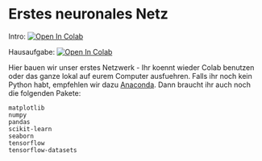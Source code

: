 # Erstes neuronales Netz
Intro: [![Open In Colab](https://colab.research.google.com/assets/colab-badge.svg)](https://colab.research.google.com/github/DSA-Kurs11-2021/Erstes_Neuronales_Netz/blob/main/Entwicklung_eines_ML_Models_Anfang_bis_Ende.ipynb)

Hausaufgabe: [![Open In Colab](https://colab.research.google.com/assets/colab-badge.svg)](https://colab.research.google.com/github/DSA-Kurs11-2021/Erstes_Neuronales_Netz/blob/main/Entwicklung_eins_ML_Models_Anfang_bis_Ende_Hausaufgabe.ipynb)

Hier bauen wir unser erstes Netzwerk - Ihr koennt wieder Colab benutzen oder das ganze lokal auf eurem Computer ausfuehren. Falls ihr noch kein Python habt, empfehlen wir dazu [Anaconda](https://www.anaconda.com/products/individual). Dann braucht ihr auch noch die folgenden Pakete:
```
matplotlib
numpy
pandas
scikit-learn
seaborn
tensorflow
tensorflow-datasets
```

